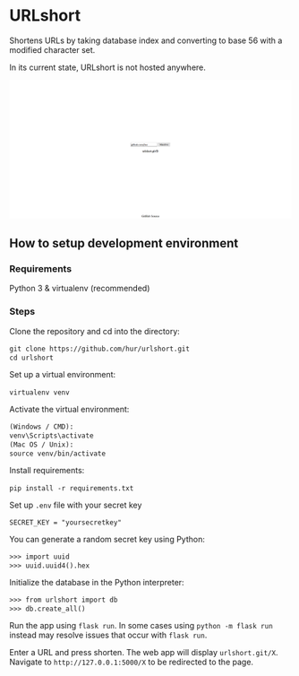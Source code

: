 # URLshort
Shortens URLs by taking database index and converting to base 56 with a modified character set.

In its current state, URLshort is not hosted anywhere.

![Sample Image](https://raw.githubusercontent.com/hur/urlshort/master/sample_image.png)
## How to setup development environment
### Requirements
Python 3 & virtualenv (recommended)
### Steps
Clone the repository and cd into the directory:
```
git clone https://github.com/hur/urlshort.git
cd urlshort
```
Set up a virtual environment:

`virtualenv venv`

Activate the virtual environment:
```
(Windows / CMD):
venv\Scripts\activate
(Mac OS / Unix):
source venv/bin/activate 
```
Install requirements:

`pip install -r requirements.txt`

Set up `.env` file with your secret key

```
SECRET_KEY = "yoursecretkey"
```
You can generate a random secret key using Python:
```
>>> import uuid
>>> uuid.uuid4().hex
```

Initialize the database in the Python interpreter:
```
>>> from urlshort import db
>>> db.create_all()
```
Run the app using `flask run`. In some cases using `python -m flask run` instead may resolve issues that occur with `flask run`.

Enter a URL and press shorten. The web app will display `urlshort.git/X`. Navigate to `http://127.0.0.1:5000/X` to be redirected to the page.
